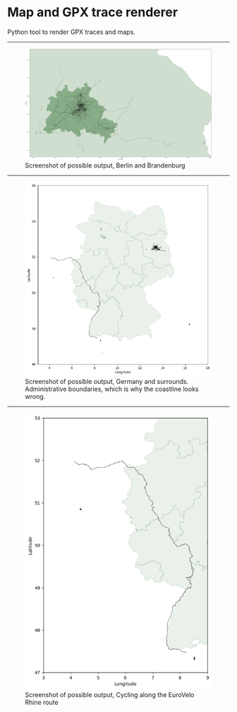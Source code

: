 # Map and GPX trace renderer
Python tool to render GPX traces and maps.

----

<figure>
  <img src="berlin-brandenburg.png" alt="Screenshot of possible output, Berlin and Brandenburg">
  <figcaption>Screenshot of possible output, Berlin and Brandenburg</figcaption>
</figure>

----

<figure>
  <img src="germany+.png" alt="Screenshot of possible output, Germany and surrounds. Administrative boundaries, which is why the coastline looks wrong.">
  <figcaption>Screenshot of possible output, Germany and surrounds. Administrative boundaries, which is why the coastline looks wrong.</figcaption>
</figure>

----

<figure>
  <img src="eurovelo.png" alt="Screenshot of possible output, Cycling along the EuroVelo Rhine route">
  <figcaption>Screenshot of possible output, Cycling along the EuroVelo Rhine route</figcaption>
</figure>
